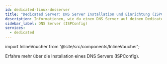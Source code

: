 ```yaml
---
id: dedicated-linux-dnsserver
title: "Dedicated Server: DNS Server Installation und Einrichtung (ISPConfig)"
description: Informationen, wie du einen DNS Server auf deinen Dedicated Server von ZAP-Hosting installieren kannst - ZAP-Hosting.com Dokumentation
sidebar_label: DNS Server (ISPConfig)
services:
  - dedicated
---
```


import InlineVoucher from '@site/src/components/InlineVoucher';

Erfahre mehr über die Installation eines DNS Servers (ISPConfig).